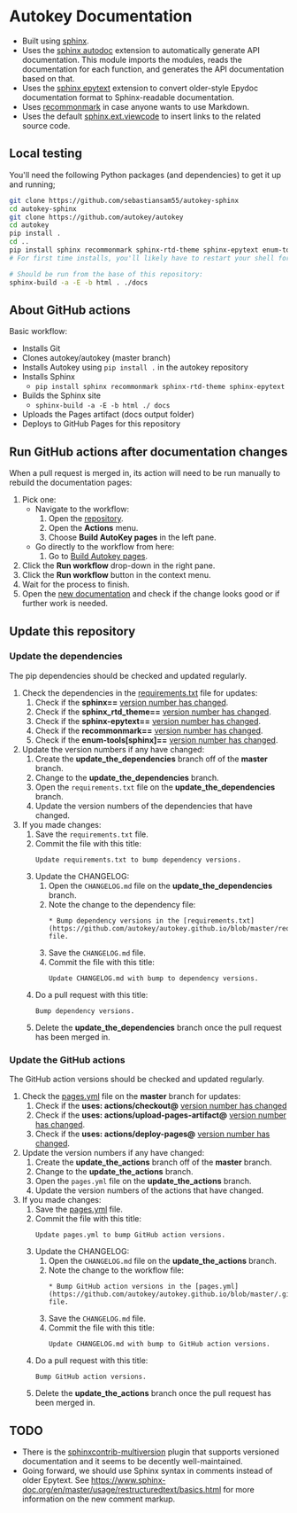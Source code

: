 # Autokey Documentation
* Built using [sphinx](https://github.com/sphinx-doc/sphinx).
* Uses the [sphinx autodoc](https://www.sphinx-doc.org/en/master/usage/extensions/autodoc.html) extension to automatically generate API documentation. This module imports the modules, reads the documentation for each function, and generates the API documentation based on that.
* Uses the [sphinx epytext](https://github.com/jayvdb/sphinx-epytext) extension to convert older-style Epydoc documentation format to Sphinx-readable documentation.
* Uses [recommonmark](https://pypi.org/project/recommonmark/) in case anyone wants to use Markdown.
* Uses the default [sphinx.ext.viewcode](https://www.sphinx-doc.org/en/master/usage/extensions/viewcode.html) to insert links to the related source code.


## Local testing
You'll need the following Python packages (and dependencies) to get it up and running;
```bash
git clone https://github.com/sebastiansam55/autokey-sphinx
cd autokey-sphinx
git clone https://github.com/autokey/autokey
cd autokey
pip install .
cd ..
pip install sphinx recommonmark sphinx-rtd-theme sphinx-epytext enum-tools[sphinx]
# For first time installs, you'll likely have to restart your shell for the sphinx-build command to be found.

# Should be run from the base of this repository:
sphinx-build -a -E -b html . ./docs
```


## About GitHub actions
Basic workflow:
* Installs Git
* Clones autokey/autokey (master branch)
* Installs Autokey using `pip install .` in the autokey repository
* Installs Sphinx
    * `pip install sphinx recommonmark sphinx-rtd-theme sphinx-epytext`
* Builds the Sphinx site
    * `sphinx-build -a -E -b html ./ docs`
* Uploads the Pages artifact (docs output folder)
* Deploys to GitHub Pages for this repository


## Run GitHub actions after documentation changes
When a pull request is merged in, its action will need to be run manually to rebuild the documentation pages:
1. Pick one:
   * Navigate to the workflow:
     1. Open the [repository](https://github.com/autokey/autokey.github.io).
     2. Open the **Actions** menu.
     3. Choose **Build AutoKey pages** in the left pane.
   * Go directly to the workflow from here:
     1. Go to [Build Autokey pages](https://github.com/autokey/autokey.github.io/actions/workflows/pages.yml).
2. Click the **Run workflow** drop-down in the right pane.
3. Click the **Run workflow** button in the context menu.
4. Wait for the process to finish.
5. Open the [new documentation](https://autokey.github.io/index.html) and check if the change looks good or if further work is needed.


## Update this repository
### Update the dependencies
The pip dependencies should be checked and updated regularly.
1. Check the dependencies in the [requirements.txt](https://github.com/autokey/autokey.github.io/blob/master/requirements.txt) file for updates:
   1. Check if the **sphinx==** [version number has changed](https://pypi.org/project/Sphinx/).
   2. Check if the **sphinx_rtd_theme==** [version number has changed](https://pypi.org/project/sphinx-rtd-theme/).
   3. Check if the **sphinx-epytext==** [version number has changed](https://pypi.org/project/sphinx-epytext/).
   4. Check if the **recommonmark==** [version number has changed](https://pypi.org/project/recommonmark/).
   5. Check if the **enum-tools[sphinx]==** [version number has changed](https://pypi.org/project/enum-tools/).
2. Update the version numbers if any have changed:
   1. Create the **update_the_dependencies** branch off of the **master** branch.
   2. Change to the **update_the_dependencies** branch.
   3. Open the `requirements.txt` file on the **update_the_dependencies** branch.
   4. Update the version numbers of the dependencies that have changed.
2. If you made changes:
   1. Save the `requirements.txt` file.
   2. Commit the file with this title:
      ```
      Update requirements.txt to bump dependency versions.
      ```
   3. Update the CHANGELOG:
      1. Open the `CHANGELOG.md` file on the **update_the_dependencies** branch.
      2. ️Note the change to the dependency file:
         ```
         * Bump dependency versions in the [requirements.txt](https://github.com/autokey/autokey.github.io/blob/master/requirements.txt) file.
         ```
      3. ️Save the `CHANGELOG.md` file.
      4. Commit the file with this title:
         ```
         Update CHANGELOG.md with bump to dependency versions.
         ```
   4. ️Do a pull request with this title:
      ```
      Bump dependency versions.
      ```
   5. Delete the **update_the_dependencies** branch once the pull request has been merged in.

### Update the GitHub actions
The GitHub action versions should be checked and updated regularly.
1. Check the [pages.yml](https://github.com/autokey/autokey.github.io/blob/master/.github/workflows/pages.yml) file on the **master** branch for updates:
   1. Check if the **uses: actions/checkout@** [version number has changed](https://github.com/marketplace/actions/checkout)
   2. Check if the **uses: actions/upload-pages-artifact@** [version number has changed](https://github.com/marketplace/actions/upload-github-pages-artifact).
   3. Check if the **uses: actions/deploy-pages@** [version number has changed](https://github.com/marketplace/actions/deploy-github-pages-site).
2. Update the version numbers if any have changed:
   1. Create the **update_the_actions** branch off of the **master** branch.
   2. Change to the **update_the_actions** branch.
   3. Open the `pages.yml` file on the **update_the_actions** branch.
   4. Update the version numbers of the actions that have changed.
3. If you made changes:
   1. Save the [pages.yml](https://github.com/autokey/autokey.github.io/blob/master/.github/workflows/pages.yml) file.
   2. Commit the file with this title:
      ```
      Update pages.yml to bump GitHub action versions.
      ```
   3. Update the CHANGELOG:
      1. Open the `CHANGELOG.md` file on the **update_the_actions** branch.
      2. ️Note the change to the workflow file:
         ```
         * Bump GitHub action versions in the [pages.yml](https://github.com/autokey/autokey.github.io/blob/master/.github/workflows/pages.yml) file.
         ```
      3. ️Save the `CHANGELOG.md` file.
      4. Commit the file with this title:
         ```
         Update CHANGELOG.md with bump to GitHub action versions.
         ```
   4. ️Do a pull request with this title:
      ```
      Bump GitHub action versions.
      ```
   5. Delete the **update_the_actions** branch once the pull request has been merged in.


## TODO
* There is the [sphinxcontrib-multiversion](https://github.com/Holzhaus/sphinx-multiversion) plugin that supports versioned documentation and it seems to be decently well-maintained.
* Going forward, we should use Sphinx syntax in comments instead of older Epytext. See https://www.sphinx-doc.org/en/master/usage/restructuredtext/basics.html for more information on the new comment markup.
